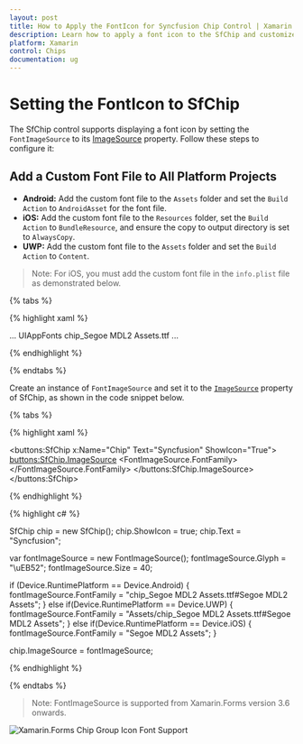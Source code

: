 ```yaml
---
layout: post
title: How to Apply the FontIcon for Syncfusion Chip Control | Xamarin.Forms
description: Learn how to apply a font icon to the SfChip and customize its features in Xamarin.Forms.
platform: Xamarin
control: Chips
documentation: ug
---
```


# Setting the FontIcon to SfChip

The SfChip control supports displaying a font icon by setting the `FontImageSource` to its [ImageSource](https://help.syncfusion.com/cr/xamarin/Syncfusion.XForms.Buttons.SfButton.html#Syncfusion_XForms_Buttons_SfButton_ImageSource) property. Follow these steps to configure it:

## Add a Custom Font File to All Platform Projects
- **Android:** Add the custom font file to the `Assets` folder and set the `Build Action` to `AndroidAsset` for the font file.
- **iOS:** Add the custom font file to the `Resources` folder, set the `Build Action` to `BundleResource`, and ensure the copy to output directory is set to `AlwaysCopy`.
- **UWP:** Add the custom font file to the `Assets` folder and set the `Build Action` to `Content`.

> Note: For iOS, you must add the custom font file in the `info.plist` file as demonstrated below.

{% tabs %}

{% highlight xaml %}

<dict>
...
<key>UIAppFonts</key>
<array>
<string>chip_Segoe MDL2 Assets.ttf</string>
...
</array>
</dict>

{% endhighlight %}

{% endtabs %}

Create an instance of `FontImageSource` and set it to the [`ImageSource`](https://help.syncfusion.com/cr/xamarin/Syncfusion.XForms.Buttons.SfButton.html#Syncfusion_XForms_Buttons_SfButton_ImageSource) property of SfChip, as shown in the code snippet below.

{% tabs %}

{% highlight xaml %}

<buttons:SfChip x:Name="Chip" 
                Text="Syncfusion" 
                ShowIcon="True">
    <buttons:SfChip.ImageSource>
        <FontImageSource Glyph="&#xEB52;" 
                         Size="40">
                <FontImageSource.FontFamily>
                    <OnPlatform x:TypeArguments="x:String" >
                        <On Platform="Android" Value="chip_Segoe MDL2 Assets.ttf#Segoe MDL2 Assets"/>
                        <On Platform="UWP" Value="Assets/chip_Segoe MDL2 Assets.ttf#Segoe MDL2 Assets"/>
                        <On Platform="iOS" Value="Segoe MDL2 Assets"/>
                    </OnPlatform>
                </FontImageSource.FontFamily>
        </FontImageSource>
    </buttons:SfChip.ImageSource> 
</buttons:SfChip>

{% endhighlight %}

{% highlight c# %}
 
 SfChip chip = new SfChip();
 chip.ShowIcon = true;
 chip.Text = "Syncfusion"; 

 var fontImageSource = new FontImageSource();
 fontImageSource.Glyph = "\uEB52";
 fontImageSource.Size = 40;

 if (Device.RuntimePlatform == Device.Android)
 {
     fontImageSource.FontFamily = "chip_Segoe MDL2 Assets.ttf#Segoe MDL2 Assets";
 }
 else if(Device.RuntimePlatform == Device.UWP)
 {
     fontImageSource.FontFamily = "Assets/chip_Segoe MDL2 Assets.ttf#Segoe MDL2 Assets";
 }
 else if(Device.RuntimePlatform == Device.iOS)
 {
     fontImageSource.FontFamily = "Segoe MDL2 Assets";
 }
            
 chip.ImageSource = fontImageSource;

{% endhighlight %}

{% endtabs %}

> Note: FontImageSource is supported from Xamarin.Forms version 3.6 onwards.

![Xamarin.Forms Chip Group Icon Font Support](images/FontIcon.png)
